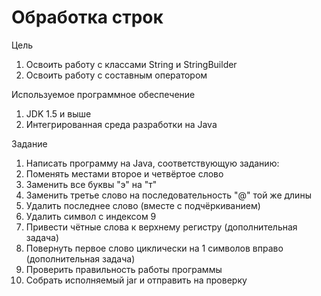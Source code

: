 # Обработка строк

Цель
1.	Освоить работу с классами String и StringBuilder
2.	Освоить работу с составным оператором

Используемое программное обеспечение
1.	JDK 1.5 и выше
2.	Интегрированная среда разработки на Java

Задание
1.	Написать программу на Java, соответствующую заданию: 
1.	Поменять местами второе и четвёртое слово
2.	Заменить все буквы "э" на "т"
3.	Заменить третье слово на последовательность "@" той же длины
4.	Удалить последнее слово (вместе с подчёркиванием)
5.	Удалить символ с индексом 9
6.	Привести чётные слова к верхнему регистру (дополнительная задача)
7.	Повернуть первое слово циклически на 1 символов вправо (дополнительная задача)
2.	Проверить правильность работы программы
3.	Собрать исполняемый jar и отправить на проверку
